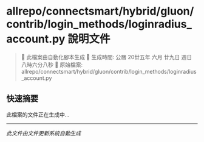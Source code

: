 # allrepo/connectsmart/hybrid/gluon/contrib/login_methods/loginradius_account.py 說明文件

> 🚧 此檔案由自動化腳本生成
> 📅 生成時間: 公曆 20廿五年 六月 廿九日 週日 八時六分八秒
> 📂 原始檔案: allrepo/connectsmart/hybrid/gluon/contrib/login_methods/loginradius_account.py

## 快速摘要
此檔案的文件正在生成中...

<!-- 實際使用時，這裡會是 Claude Code 生成的完整文件內容 -->

---
*此文件由文件更新系統自動生成*
